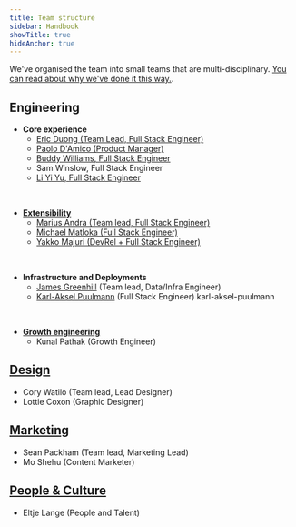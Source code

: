 ```yaml
---
title: Team structure
sidebar: Handbook
showTitle: true
hideAnchor: true
---
```


We've organised the team into small teams that are multi-disciplinary. [You can read about why we've done it this way.](/handbook/people/team-structure/why-small-teams).

## Engineering

- **Core experience**
    - [Eric Duong (Team Lead, Full Stack Engineer)](/handbook/people/team/#eric-duong-software-engineer)
    - [Paolo D'Amico (Product Manager)](/handbook/people/team#paolo-damico-product-team)
    - [Buddy Williams, Full Stack Engineer](/handbook/people/team/#buddy-williams-software-engineer)
    - Sam Winslow, Full Stack Engineer
    - [Li Yi Yu, Full Stack Engineer]((/handbook/people/team/#li-yi-yu-software-engineer))

<br />

- **[Extensibility](extensibility)**
    - [Marius Andra (Team lead, Full Stack Engineer)](/handbook/company/team/#marius-andra-software-engineer)
    - [Michael Matloka (Full Stack Engineer)](/handbook/company/team/#michael-matloka-software-engineer)
    - [Yakko Majuri (DevRel + Full Stack Engineer)](/handbook/company/team/#yakko-majuri-technical-writer-and-developer)

<br />

- **Infrastructure and Deployments**
    - [James Greenhill](/handbook/company/team/#james-greenhill-software-engineer) (Team lead, Data/Infra Engineer)
    - [Karl-Aksel Puulmann](/handbook/company/team/#karl-aksel-puulmann-software-engineer) (Full Stack Engineer)
karl-aksel-puulmann
<br />

- **[Growth engineering](growth-engineering)**
    - Kunal Pathak (Growth Engineer)

## [Design](design)

- Cory Watilo (Team lead, Lead Designer)
- Lottie Coxon (Graphic Designer)

## [Marketing](marketing)

- Sean Packham (Team lead, Marketing Lead)
- Mo Shehu (Content Marketer)

## [People & Culture](people)

- Eltje Lange (People and Talent)